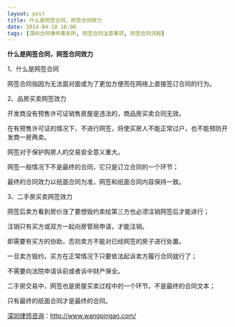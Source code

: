 ```yaml
---
layout: post
title: 什么是网签合同，网签合同效力
date: 2014-04-10 16:08
tags: [深圳合同律师事务所, 网签合同注意事项, 网签合同流程]
---
```

<strong>什么是网签合同，网签合同效力</strong>

1、什么是网签合同

网签合同指因为无法面对面或为了更加方便而在网络上直接签订合同的行为。

2、品房买卖网签效力

开发商没有预售许可证销售房屋是违法的，商品房买卖合同无效。

在有预售许可证的情况下，不进行网签，将使买房人不能正常过户，也不能预防开发商一房两卖。

网签对于保护购房人的交易安全意义重大。

网签一般情况下不是最终的合同，它只是订立合同的一个环节；

最终的合同效力以纸面合同为准，网签和纸面合同内容保持一致。

3、二手房买卖网签效力

网签后卖方看到房价涨了要想毁约卖给第三方也必须注销网签后才能进行；

注销只有买方或双方一起向房管局申请，才能注销。

即需要有买方的协助，否则卖方不能对已经网签的房子进行处置。

一旦卖方毁约，买方在正常情况下只要依法起诉卖方履行合同就行了；

不需要向法院申请诉前或者诉中财产保全。

二手房交易中，网签也是房屋买卖过程中的一个环节，不是最终的合同文本；

只有最终的纸面合同才是最终的合同。

<a href="http://www.wangpingan.com/">深圳律师咨询</a>：<a href="http://www.wangpingan.com/">http://www.wangpingan.com/</a>

